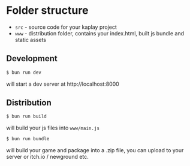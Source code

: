 # Folder structure

- `src` - source code for your kaplay project
- `www` - distribution folder, contains your index.html, built js bundle and static assets


## Development

```sh
$ bun run dev
```

will start a dev server at http://localhost:8000

## Distribution

```sh
$ bun run build
```

will build your js files into `www/main.js`

```sh
$ bun run bundle
```

will build your game and package into a .zip file, you can upload to your server or itch.io / newground etc.